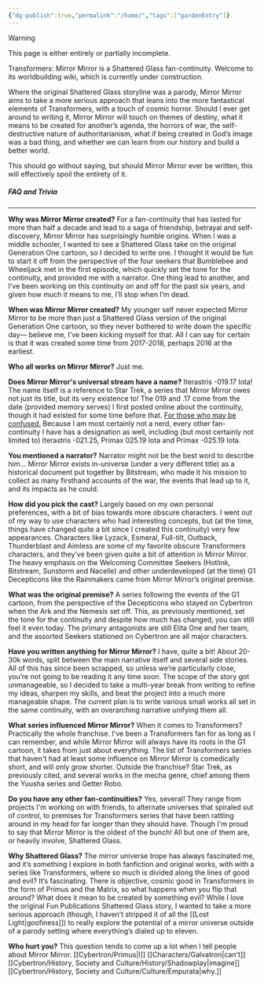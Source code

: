 ```yaml
---
{"dg-publish":true,"permalink":"/home/","tags":["gardenEntry"]}
---
```

 
>[!warning] 
>This page is either entirely or partially incomplete. 

Transformers: Mirror Mirror is a Shattered Glass fan-continuity. Welcome to its worldbuilding wiki, which is currently under construction. 

Where the original Shattered Glass storyline was a parody, Mirror Mirror aims to take a more serious approach that leans into the more fantastical elements of Transformers, with a touch of cosmic horror. Should I ever get around to writing it, Mirror Mirror will touch on themes of destiny, what it means to be created for another’s agenda, the horrors of war, the self-destructive nature of authoritarianism, what if being created in God’s image was a bad thing, and whether we can learn from our history and build a better world. 

This should go without saying, but should Mirror Mirror ever be written, this will effectively spoil the entirety of it. 
##### FAQ and Trivia
---
**Why was Mirror Mirror created?**
For a fan-continuity that has lasted for more than half a decade and lead to a saga of friendship, betrayal and self-discovery, Mirror Mirror has surprisingly humble origins. When I was a middle schooler, I wanted to see a Shattered Glass take on the original Generation One cartoon, so I decided to write one. I thought it would be fun to start it off from the perspective of the four seekers that Bumblebee and Wheeljack met in the first episode, which quickly set the tone for the continuity, and provided me with a narrator.  One thing lead to another, and I've been working on this continuity on and off for the past six years, and given how much it means to me, I’ll stop when I’m dead. 

**When was Mirror Mirror created?** 
My younger self never expected Mirror Mirror to be more than just a Shattered Glass version of the original Generation One cartoon, so they never bothered to write down the specific day— believe me, I’ve been kicking myself for that. All I can say for certain is that it was created some time from 2017-2018, perhaps 2016 at the earliest. 

**Who all works on Mirror Mirror?**
Just me. 

**Does Mirror Mirror's universal stream have a name?**
Iterastris -019.17 Iota! The name itself is a reference to Star Trek, a series that Mirror Mirror owes not just its title, but its very existence to! The 019 and .17 come from the date (provided memory serves) I first posted online about the continuity, though it had existed for some time before that. [For those who may be confused.](https://tfwiki.net/wiki/Universal_stream) Because I am most certainly not a nerd, every other fan-continuity I have has a designation as well, including (but most certainly not limited to) Iterastris -021.25, Primax 025.19 Iota and Primax -025.19 Iota.

**You mentioned a narrator?**
Narrator might not be the best word to describe him... Mirror Mirror exists in-universe (under a very different title) as a historical document put together by Bitstream, who made it his mission to collect as many firsthand accounts of the war, the events that lead up to it, and its impacts as he could.

**How did you pick the cast?**
Largely based on my own personal preferences, with a bit of bias towards more obscure characters. I went out of my way to use characters who had interesting concepts, but (at the time, things have changed quite a bit since I created this continuity) very few appearances. Characters like Lyzack, Esmeral, Full-tilt, Outback, Thunderblast and Aimless are some of my favorite obscure Transformers characters, and they’ve been given quite a bit of attention in Mirror Mirror. The heavy emphasis on the Welcoming Committee Seekers (Hotlink, Bitstream, Sunstorm and Nacelle) and other underdeveloped (at the time) G1 Decepticons like the Rainmakers came from Mirror Mirror’s original premise.

**What was the original premise?**
A series following the events of the G1 cartoon, from the perspective of the Decepticons who stayed on Cybertron when the Ark and the Nemesis set off. This, as previously mentioned, set the tone for the continuity and despite how much has changed, you can still feel it even today. The primary antagonists are still Elita One and her team, and the assorted Seekers stationed on Cybertron are all major characters. 

**Have you written anything for Mirror Mirror?**
I have, quite a bit! About 20-30k words, split between the main narrative itself and several side stories. All of this has since been scrapped, so unless we’re particularly close, you’re not going to be reading it any time soon. The scope of the story got unmanageable, so I decided to take a multi-year break from writing to refine my ideas, sharpen my skills, and beat the project into a much more manageable shape. The current plan is to write various small works all set in the same continuity, with an overarching narrative unifying them all. 

**What series influenced Mirror Mirror?**
When it comes to Transformers? Practically the whole franchise. I've been a Transformers fan for as long as I can remember, and while Mirror Mirror will always have its roots in the G1 cartoon, it takes from just about everything. The list of Transformers series that haven't had at least some influence on Mirror Mirror is comedically short, and will only grow shorter. Outside the franchise? Star Trek, as previously cited, and several works in the mecha genre, chief among them the Yuusha series and Getter Robo.  
 
**Do you have any other fan-continuities?**
Yes, several! They range from projects I'm working on with friends, to alternate universes that spiraled out of control, to premises for Transformers series that have been rattling around in my head for far longer than they should have. Though I'm proud to say that Mirror Mirror is the oldest of the bunch! All but one of them are, or heavily involve, Shattered Glass.

**Why Shattered Glass?** 
The mirror universe trope has always fascinated me, and it’s something I explore in both fanfiction and original works, with with a series like Transformers, where so much is divided along the lines of good and evil? It’s fascinating. There *is* objective, cosmic good in Transformers in the form of Primus and the Matrix, so what happens when you flip that around? What does it mean to be created by something evil? While I love the original Fun Publications Shattered Glass story, I wanted to take a more serious approach (though, I haven’t stripped it of all the [[Lost Light\|goofiness]]) to really explore the potential of a mirror universe outside of a parody setting where everything’s dialed up to eleven. 

**Who hurt you?**
This question tends to come up a lot when I tell people about Mirror Mirror. [[Cybertron/Primus\|I]] [[Characters/Galvatron\|can't]] [[Cybertron/History, Society and Culture/History/Shadowplay\|imagine]] [[Cybertron/History, Society and Culture/Culture/Empurata\|why.]]  

